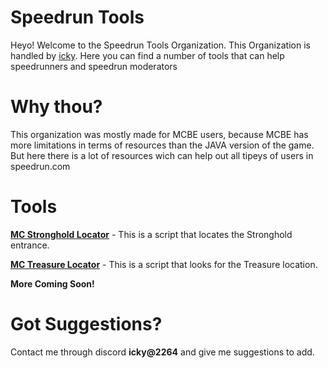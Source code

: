 # Speedrun Tools
Heyo! Welcome to the Speedrun Tools Organization. This Organization is handled by [icky](https://github.com/ickqy). Here you can find a number of tools that can help speedrunners and speedrun moderators

# Why thou?
This organization was mostly made for MCBE users, because MCBE has more limitations in terms of resources than the JAVA version of the game. But here there is a lot of resources wich can help out all tipeys of users in speedrun.com

# Tools

**[MC Stronghold Locator](https://github.com/Speedrunning-Tools/MC-Stronghold-Locator)** - This is a script that locates the Stronghold entrance.

**[MC Treasure Locator](https://github.com/Speedrunning-Tools/MC-Treasure-Locator)** - This is a script that looks for the Treasure location.

**More Coming Soon!**

# Got Suggestions?
Contact me through discord **icky@2264** and give me suggestions to add.
